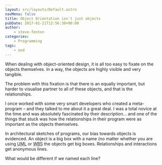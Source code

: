 ```yaml
---
layout: src/layouts/Default.astro
navMenu: false
title: Object Orientation isn't just objects
pubDate: 2017-01-21T12:56:30+00:00
author:
    - steve-fenton
categories:
    - Programming
tags:
    - ood
---
```


When dealing with object-oriented design, it is all too easy to fixate on the objects themselves. In a way, the objects are highly visible and very tangible.

The problem with this fixation is that there is an equally important, but harder to visualise partner to all of these objects, and that is the relationships.

I once worked with some very smart developers who created a meta-program – and they talked to me about it a great deal. I was a total novice at the time and was absolutely fascinated by their description… and one of the things that stuck was how the relationships in their program were as important as the objects themselves.

In architectural sketches of programs, our bias towards objects is evidenced. An object is a big box with a name (no matter whether you are using <abbr title="Unified Modelling Language">UML</abbr> or <abbr title="White Board Scrawl">WBS</abbr> the objects get big boxes. Relationships and interactions get anonymous lines.

What would be different if we named each line?